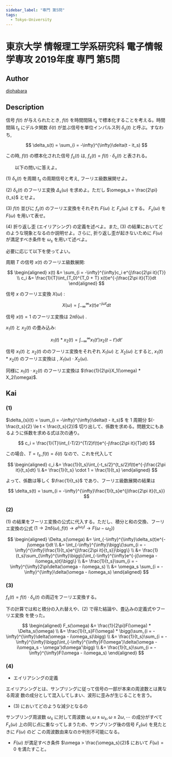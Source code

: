 ```yaml
---
sidebar_label: "専門 第5問"
tags:
  - Tokyo-University
---
```

# 東京大学 情報理工学系研究科 電子情報学専攻 2019年度 専門 第5問


## **Author**
[diohabara](https://github.com/diohabara/open_inshi)

## **Description**
信号 $f(t)$ が与えられたとき, $f(t)$ を時間間隔 $t_s$ で標本化することを考える。時間間隔 $t_s$ にデルタ関数 $\delta(t)$ が並ぶ信号を単位インパルス列 $\delta_s(t)$ と呼ぶ。すなわち,

$$
\delta_s(t) = \sum_{i = -\infty}^{\infty}\delta(t - it_s)
$$

この時, $f(t)$ の標本化された信号 $f_s(t)$ は, $f_s(t) = f(t)\cdot\delta_s(t)$ と表される。

&emsp;&emsp;以下の問いに答えよ。

(1) $\delta_s(t)$ を周期 $t_s$ の周期信号と考え, フーリエ級数展開せよ。

(2) $\delta_s(t)$ のフーリエ変換 $\Delta_s(\omega)$ を求めよ。ただし $\omega_s = \frac{2\pi}{t_s}$ とせよ。

(3) $f(t)$ 並びに $f_s(t)$ のフーリエ変換をそれぞれ $F(\omega)$ と $F_s(\omega)$ とする。 $F_s(\omega)$ を $F(\omega)$ を用いて表せ。

(4) 折り返し歪 (エイリアシング) の定義を述べよ。また, (3) の結果においてどのような現象となるのか説明せよ。さらに, 折り返し歪が起きないために $F(\omega)$ が満足すべき条件を $\omega_s$ を用いて述べよ。

必要に応じて以下を使ってよい。

周期 $T$ の信号 $x(t)$ のフーリエ級数展開:

$$
\begin{aligned}
x(t) &= \sum_{i = -\infty}^{\infty}c_i e^{j\frac{2\pi it}{T}} \\
c_i &= \frac{1}{T}\int_{T_0}^{T_0 + T} x(t)e^{-j\frac{2\pi it}{T}}dt
\end{aligned}
$$

信号 $x$ のフーリエ変換 $X(\omega)$ :

$$
X(\omega) = \int_{-\infty}^{\infty}x(t)e^{-j\omega t}dt
$$

信号 $x(t) = 1$ のフーリエ変換は $2\pi\delta(\omega)$ .　

$x_1(t)$ と $x_2(t)$ の畳み込み:

$$
x_1(t)*x_2(t) = \int_{-\infty}^{\infty}x_1(t')x_2(t - t')dt'
$$

信号 $x_1(t)$ と $x_2(t)$ ののフーリエ変換をそれぞれ $X_1(\omega)$ と $X_2(\omega)$ とすると, $x_1(t)*x_2(t)$ のフーリエ変換は
, $X_1(\omega) \cdot X_2(\omega)$.

同様に $x_1(t) \cdot x_2(t)$ のフーリエ変換は $\frac{1}{2\pi}X_1(\omega) * X_2(\omega)$.

## **Kai**
### (1)
$\delta_{s}(t) = \sum_{i = -\infty}^{\infty}\delta(t - it_s)$ を $1$ 周期分 $(-\frac{t_s}{2} \le t < \frac{t_s}{2})$ 切り出して、係数を求める。問題文にもあるように係数を求める式は次の通り。

$$
c_i = \frac{1}{T}\int_{-T/2}^{T/2}f(t)e^{-j\frac{2\pi it}{T}dt}
$$

この場合、$T = t_s ,f(t) = \delta(t)$ なので、これを代入して

$$
\begin{aligned}
c_i &= \frac{1}{t_s}\int_{-t_s/2}^{t_s/2}f(t)e^{-j\frac{2\pi it}{t_s}dt} \\
&= \frac{1}{t_s} \cdot 1 = \frac{1}{t_s}
\end{aligned}
$$

よって、係数は等しく $\frac{1}{t_s}$ であり、フーリエ級数展開の結果は

$$
\delta_s(t) = \sum_{i = -\infty}^{\infty}\frac{1}{t_s}e^{j\frac{2\pi it}{t_s}}
$$

### (2)
(1) の結果をフーリエ変換の公式に代入する。ただし、積分と和の交換、フーリエ変換の公式 $(1 \rightarrow 2\pi \delta(\omega),f(t) \rightarrow e^{j\omega_0 t} \rightarrow F(\omega - \omega_0))$

$$
\begin{aligned}
\Delta_s(\omega) &= \int_{-\infty}^{\infty}\delta_s(t)e^{-j\omega t}dt \\
&= \int_{-\infty}^{\infty}\bigg\{\sum_{i = -\infty}^{\infty}\frac{1}{t_s}e^{j\frac{2\pi it}{t_s}}\bigg\} \\
&= \frac{1}{t_s}\sum_{\infty}^{\infty}\bigg\{\int_{-\infty}^{\infty}e^{-j(\omega - i\omega_s)t}\bigg\} \\
&= \frac{1}{t_s}\sum_{i = -\infty}^{\infty}2\pi\delta(\omega - i\omega_s) \\
&= \omega_s \sum_{i = -\infty}^{\infty}\delta(\omega - i\omega_s)
\end{aligned}
$$

### (3)
$f_s(t) = f(t) \cdot \delta_s(t)$ の両辺をフーリエ変換する。

下の計算では和と積分の入れ替えや、(2) で得た結論や、畳込みの定義式やフーリエ変換
を使った。

$$
\begin{aligned}
F_s(\omega) &= \frac{1}{2\pi}F(\omega) * \Delta_s(\omega) \\
&= \frac{1}{t_s}F(\omega) * \bigg(\sum_{i = -\infty}^{\infty}\delta(\omega - i\omega_s)\bigg) \\
&= \frac{1}{t_s}\sum_{i = -\infty}^{\infty}\bigg(\int_{-\infty}^{\infty}F(\omega')\delta(\omega - i\omega_s - \omega')d\omega'\bigg) \\
&= \frac{1}{t_s}\sum_{i = -\infty}^{\infty}F(\omega - i\omega_s)
\end{aligned}
$$

### (4)
- エイリアシングの定義

エイリアシングとは、サンプリングに従って信号の一部が本来の周波数とは異なる周波
数の成分として混入してしまい、波形に歪みが生じることを言う。

- (3) においてどのような減少となるの

サンプリング周波数 $\omega_s$ に対して周波数 $\omega,\omega \pm \omega_s ,\omega \pm 2\omega ,\dotsb$ の成分がすべて $F_s(\omega)$ 上の同じ点に重なってしまうため、サンプリング後の信号 $F_s(\omega)$ を見たときに $F(\omega)$ のど
この周波数由来なのか判別不可能になる。

- $F(\omega)$ が満足すべき条件 
$\omega > \frac{\omega_s}{2}$ において $F(\omega) = 0$ を満たすこと。
